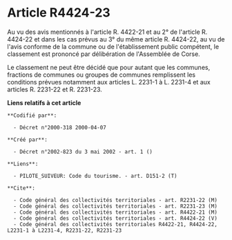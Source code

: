 # Article R4424-23

Au vu des avis mentionnés à l'article R. 4422-21 et au 2° de l'article R. 4424-22 et dans les cas prévus au 3° du même
article R. 4424-22, au vu de l'avis conforme de la commune ou de l'établissement public compétent, le classement est prononcé
par délibération de l'Assemblée de Corse.

Le classement ne peut être décidé que pour autant que les communes, fractions de communes ou groupes de communes remplissent
les conditions prévues notamment aux articles L. 2231-1 à L. 2231-4 et aux articles R. 2231-22 et R. 2231-23.

**Liens relatifs à cet article**

	**Codifié par**:

	  - Décret n°2000-318 2000-04-07

	**Créé par**:

	  - Décret n°2002-823 du 3 mai 2002 - art. 1 ()

	**Liens**:

	  - PILOTE_SUIVEUR: Code du tourisme. - art. D151-2 (T)

	**Cite**:

	  - Code général des collectivités territoriales - art. R2231-22 (M)
	  - Code général des collectivités territoriales - art. R2231-23 (M)
	  - Code général des collectivités territoriales - art. R4422-21 (M)
	  - Code général des collectivités territoriales - art. R4424-22 (V)
	  - Code général des collectivités territoriales R4422-21, R4424-22, L2231-1 à L2231-4, R2231-22, R2231-23
